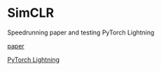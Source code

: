 # SimCLR
Speedrunning paper and testing PyTorch Lightning

[paper](https://arxiv.org/abs/2002.05709)

[PyTorch Lightning](https://www.pytorchlightning.ai/)
